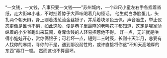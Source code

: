 “一文钱，一文钱，凡事只要一文钱——”苏州城内，一个四尺小童左右手各捏着沓纸，走大街串小巷，不时扯着脖子大声吆喝着几句怪话。
他生就白净脸蛋儿，头扎两个朝天辫，身上则着浅葱滚金丝褂子，并系着块翠色玉佩。声音脆生，举止仪态更像是谁也不惧，如此这般，便是巷子里最瞎的老叫花子都知道，这定是哪家骄纵着的小少爷跑出来玩闹，身卑命贱的人轻易招惹他不得。
好一点，无非就是哄得小娃娃开心，赏你俩银子；可若坏一点，短则二三时辰，长则十天半月，总要有人找你的麻烦，寻你的不是，遇到那没耐性的，或许直接将你这“不知天高地厚的东西”毒打一顿。
然而这也不算最坏。